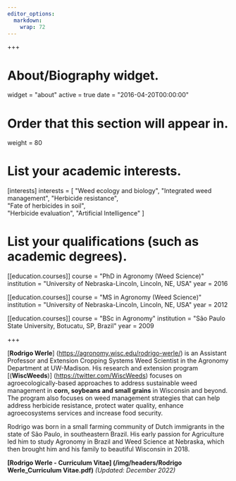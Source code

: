```yaml
---
editor_options: 
  markdown: 
    wrap: 72
---
```


+++

# About/Biography widget.

widget = "about" active = true date = "2016-04-20T00:00:00"

# Order that this section will appear in.

weight = 80

# List your academic interests.

\[interests\] interests = \[ "Weed ecology and biology", "Integrated
weed management", "Herbicide resistance",  
"Fate of herbicides in soil",  
"Herbicide evaluation", "Artificial Intelligence" \]

# List your qualifications (such as academic degrees).

\[\[education.courses\]\] course = "PhD in Agronomy (Weed Science)"
institution = "University of Nebraska-Lincoln, Lincoln, NE, USA" year =
2016

\[\[education.courses\]\] course = "MS in Agronomy (Weed Science)"
institution = "University of Nebraska-Lincoln, Lincoln, NE, USA" year =
2012

\[\[education.courses\]\] course = "BSc in Agronomy" institution = "São
Paulo State University, Botucatu, SP, Brazil" year = 2009

+++

\[**Rodrigo Werle**\] (<https://agronomy.wisc.edu/rodrigo-werle/>) is an
Assistant Professor and Extension Cropping Systems Weed Scientist in the
Agronomy Department at UW-Madison. His research and extension program
\[(**WiscWeeds**)\] (<https://twitter.com/WiscWeeds>) focuses on
agroecologically-based approaches to address sustainable weed management
in **corn, soybeans and small grains** in Wisconsin and beyond. The
program also focuses on weed management strategies that can help address
herbicide resistance, protect water quality, enhance agroecosystems
services and increase food security.

Rodrigo was born in a small farming community of Dutch immigrants in the
state of São Paulo, in southeastern Brazil. His early passion for
Agriculture led him to study Agronomy in Brazil and Weed Science at
Nebraska, which then brought him and his family to beautiful Wisconsin
in 2018.

**\[Rodrigo Werle - Curriculum Vitae\] (/img/headers/Rodrigo
Werle_Curriculum Vitae.pdf)** *(Updated: December 2022)*
